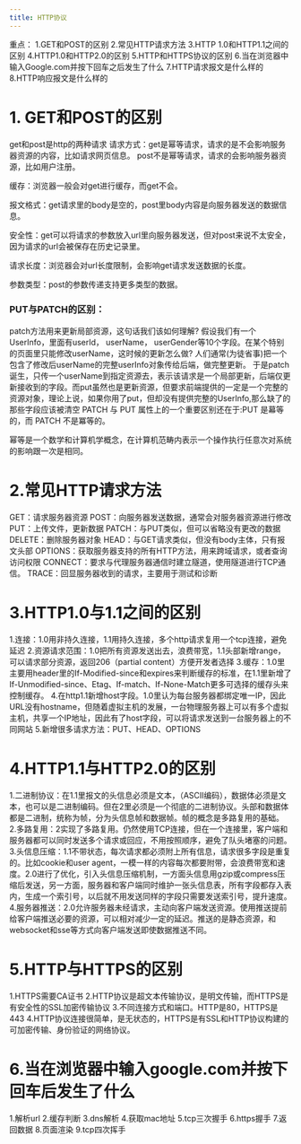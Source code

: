 ```yaml
---
title: HTTP协议
---
```


重点：
1.GET和POST的区别
2.常见HTTP请求方法
3.HTTP 1.0和HTTP1.1之间的区别
4.HTTP1.0和HTTP2.0的区别
5.HTTP和HTTPS协议的区别
6.当在浏览器中输入Google.com并按下回车之后发生了什么
7.HTTP请求报文是什么样的
8.HTTP响应报文是什么样的

# 1. GET和POST的区别
get和post是http的两种请求
请求方式：get是幂等请求，请求的是不会影响服务器资源的内容，比如请求网页信息。
post不是幂等请求，请求的会影响服务器资源，比如用户注册。

缓存：浏览器一般会对get进行缓存，而get不会。

报文格式：get请求里的body是空的，post里body内容是向服务器发送的数据信息。

安全性：get可以将请求的参数放入url里向服务器发送，但对post来说不太安全，因为请求的url会被保存在历史记录里。

请求长度：浏览器会对url长度限制，会影响get请求发送数据的长度。

参数类型：post的参数传递支持更多类型的数据。

### PUT与PATCH的区别：
patch方法用来更新局部资源，这句话我们该如何理解?
假设我们有一个UserInfo，里面有userId， userName， userGender等10个字段。在某个特别的页面里只能修改userName，这时候的更新怎么做?
人们通常(为徒省事)把一个包含了修改后userName的完整userInfo对象传给后端，做完整更新。
于是patch诞生，只传一个userName到指定资源去，表示该请求是一个局部更新，后端仅更新接收到的字段。而put虽然也是更新资源，但要求前端提供的一定是一个完整的资源对象，理论上说，如果你用了put，但却没有提供完整的UserInfo,那么缺了的那些字段应该被清空
PATCH 与 PUT 属性上的一个重要区别还在于:PUT 是幕等的，而 PATCH 不是冪等的。

幂等是一个数学和计算机学概念，在计算机范畴内表示一个操作执行任意次对系统的影响跟一次是相同。
# 2.常见HTTP请求方法

GET：请求服务器资源
POST：向服务器发送数据，通常会对服务器资源进行修改
PUT：上传文件，更新数据
PATCH：与PUT类似，但可以省略没有更改的数据
DELETE：删除服务器对象
HEAD：与GET请求类似，但没有body主体，只有报文头部
OPTIONS：获取服务器支持的所有HTTP方法，用来跨域请求，或者查询访问权限
CONNECT：要求与代理服务器通信时建立隧道，使用隧道进行TCP通信。
TRACE：回显服务器收到的请求，主要用于测试和诊断

# 3.HTTP1.0与1.1之间的区别
1.连接：1.0用非持久连接，1.1用持久连接，多个http请求复用一个tcp连接，避免延迟
2.资源请求范围：1.0把所有资源发送出去，浪费带宽，1.1头部新增range，可以请求部分资源，返回206（partial content）方便开发者选择
3.缓存：1.0里主要用header里的If-Modified-since和expires来判断缓存的标准，在1.1里新增了If-Unmodified-since、Etag、If-match、If-None-Match更多可选择的缓存头来控制缓存。
4.在http1.1新增host字段。1.0里认为每台服务器都绑定唯一IP，因此URL没有hostname，但随着虚拟主机的发展，一台物理服务器上可以有多个虚拟主机，共享一个IP地址，因此有了host字段，可以将请求发送到一台服务器上的不同网站
5.新增很多请求方法：PUT、HEAD、OPTIONS

# 4.HTTP1.1与HTTP2.0的区别
1.二进制协议：在1.1里报文的头信息必须是文本，（ASCII编码），数据体必须是文本，也可以是二进制编码。但在2里必须是一个彻底的二进制协议。头部和数据体都是二进制，统称为帧，分为头信息帧和数据帧。帧的概念是多路复用的基础。
2.多路复用：2实现了多路复用。仍然使用TCP连接，但在一个连接里，客户端和服务器都可以同时发送多个请求或回应，不用按照顺序，避免了队头堵塞的问题。
3.头信息压缩：1.1不带状态，每次请求都必须附上所有信息，请求很多字段是重复的。比如cookie和user agent，一模一样的内容每次都要附带，会浪费带宽和速度。2.0进行了优化，引入头信息压缩机制，一方面头信息用gzip或compress压缩后发送，另一方面，服务器和客户端同时维护一张头信息表，所有字段都存入表内，生成一个索引号，以后就不用发送同样的字段只需要发送索引号，提升速度。
4.服务器推送：2.0允许服务器未经请求，主动向客户端发送资源。使用推送提前给客户端推送必要的资源，可以相对减少一定的延迟。推送的是静态资源，和websocket和sse等方式向客户端发送即使数据推送不同。

# 5.HTTP与HTTPS的区别
1.HTTPS需要CA证书
2.HTTP协议是超文本传输协议，是明文传输，而HTTPS是有安全性的SSL加密传输协议
3.不同连接方式和端口。HTTP是80，HTTPS是443
4.HTTP协议连接很简单，是无状态的，HTTPS是有SSL和HTTP协议构建的可加密传输、身份验证的网络协议。

# 6.当在浏览器中输入google.com并按下回车后发生了什么
1.解析url
2.缓存判断
3.dns解析
4.获取mac地址
5.tcp三次握手
6.https握手
7.返回数据
8.页面渲染
9.tcp四次挥手